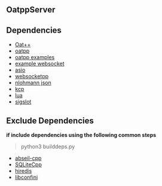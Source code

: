 
## OatppServer

## Dependencies

* [Oat++](https://github.com/oatpp)
* [oatpp](https://github.com/oatpp/oatpp)
* [oatpp examples](https://github.com/oatpp/oatpp-examples)
* [example websocket](https://github.com/oatpp/example-websocket)
* [asio](https://think-async.com/Asio/)
* [websocketpp](https://github.com/zaphoyd/websocketpp)
* [nlohmann json](https://github.com/nlohmann/json)
* [kcp](https://github.com/skywind3000/kcp)
* [lua](http://lua.org/)
* [sigslot](http://sigslot.sourceforge.net/)


## Exclude Dependencies

**if include dependencies using the following common steps**

> python3 builddeps.py

* [abseil-cpp](https://github.com/abseil/abseil-cpp)
* [SQLiteCpp](https://github.com/SRombauts/SQLiteCpp)
* [hiredis](https://github.com/redis/hiredis)
* [libconfini](https://github.com/madmurphy/libconfini)